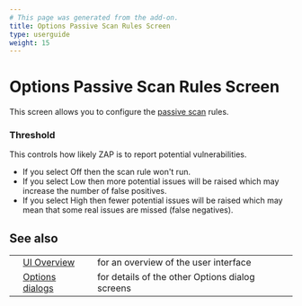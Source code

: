 ```yaml
---
# This page was generated from the add-on.
title: Options Passive Scan Rules Screen
type: userguide
weight: 15
---
```


# Options Passive Scan Rules Screen


This screen allows you to configure the [passive scan](/docs/desktop/start/features/pscan/) rules.  

### Threshold

This controls how likely ZAP is to report potential vulnerabilities.  

* If you select Off then the scan rule won't run.
* If you select Low then more potential issues will be raised which may increase the number of false positives.
* If you select High then fewer potential issues will be raised which may mean that some real issues are missed (false negatives).

## See also

|   |                                                      |                                                 |
|---|------------------------------------------------------|-------------------------------------------------|
|   | [UI Overview](/docs/desktop/ui/)                     | for an overview of the user interface           |
|   | [Options dialogs](/docs/desktop/ui/dialogs/options/) | for details of the other Options dialog screens |
